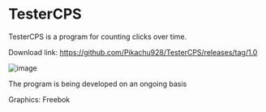 # TesterCPS
TesterCPS is a program for counting clicks over time.

Download link: [<https://github.com/Pikachu928/TesterCPS/releases/tag/1.0>](url)

![image](https://user-images.githubusercontent.com/90867798/160250068-b5fbcbe2-8101-499c-97fe-5ad3b76bd643.png)


The program is being developed on an ongoing basis

Graphics: Freebok
